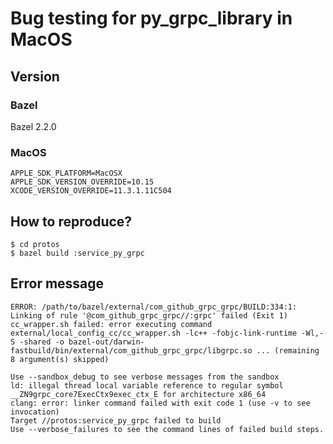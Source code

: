 # Bug testing for py_grpc_library in MacOS

## Version

### Bazel

Bazel 2.2.0

### MacOS

```
APPLE_SDK_PLATFORM=MacOSX 
APPLE_SDK_VERSION_OVERRIDE=10.15
XCODE_VERSION_OVERRIDE=11.3.1.11C504
```

## How to reproduce?

```
$ cd protos
$ bazel build :service_py_grpc
```

## Error message

```
ERROR: /path/to/bazel/external/com_github_grpc_grpc/BUILD:334:1: Linking of rule '@com_github_grpc_grpc//:grpc' failed (Exit 1) cc_wrapper.sh failed: error executing command external/local_config_cc/cc_wrapper.sh -lc++ -fobjc-link-runtime -Wl,-S -shared -o bazel-out/darwin-fastbuild/bin/external/com_github_grpc_grpc/libgrpc.so ... (remaining 8 argument(s) skipped)

Use --sandbox_debug to see verbose messages from the sandbox
ld: illegal thread local variable reference to regular symbol __ZN9grpc_core7ExecCtx9exec_ctx_E for architecture x86_64
clang: error: linker command failed with exit code 1 (use -v to see invocation)
Target //protos:service_py_grpc failed to build
Use --verbose_failures to see the command lines of failed build steps.
```
